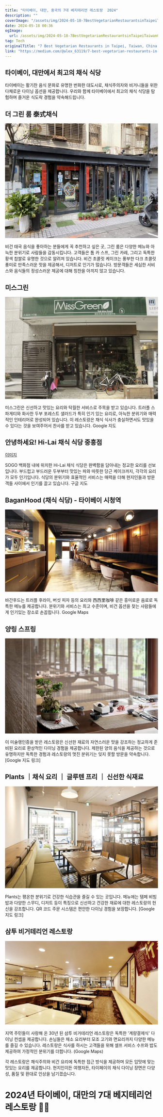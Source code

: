 ```yaml
---
title: "타이베이, 대만, 중국의 7대 베지테리언 레스토랑  2024"
description: ""
coverImage: "/assets/img/2024-05-18-7BestVegetarianRestaurantsinTaipeiTaiwanChina2024_0.png"
date: 2024-05-18 00:36
ogImage: 
  url: /assets/img/2024-05-18-7BestVegetarianRestaurantsinTaipeiTaiwanChina2024_0.png
tag: Tech
originalTitle: "7 Best Vegetarian Restaurants in Taipei, Taiwan, China | 2024"
link: "https://medium.com/@alex_63119/7-best-vegetarian-restaurants-in-taipei-taiwan-china-2024-3fb7434c3431"
---
```



## 타이베이, 대만에서 최고의 채식 식당

타이베이는 활기찬 음식 문화로 유명한 번화한 대도시로, 채식주의자와 비거니들을 위한 다채로운 다이닝 옵션을 제공합니다. 우리와 함께 타이베이에서 최고의 채식 식당을 탐험하며 즐거운 식도락 경험을 약속해드립니다.

## 더 그린 룸 泰式채식
![이미지](./assets/img/2024-05-18-7BestVegetarianRestaurantsinTaipeiTaiwanChina2024_0.png)

<div class="content-ad"></div>

비건 태국 음식을 좋아하는 분들에게 꼭 추천하고 싶은 곳, 그린 룸은 다양한 메뉴와 아늑한 분위기로 사람들을 감동시킵니다. 고객들은 톰 카 스프, 그린 카레, 그리고 독특한 황색 찹쌀로 유명한 것으로 알려져 있습니다. 비건 초콜릿 케이크는 풍부한 다크 초콜릿 풍미로 만족스러운 맛을 제공해서, 디저트로 인기가 많습니다. 방문객들은 세심한 서비스와 음식들의 정성스러운 제공에 대해 칭찬을 아끼지 않고 있습니다.

## 미스그린

![그린 룸](/assets/img/2024-05-18-7BestVegetarianRestaurantsinTaipeiTaiwanChina2024_1.png)

미스그린은 신선하고 맛있는 요리와 탁월한 서비스로 주목을 받고 있습니다. 트러플 스파게티와 화사한 두부 포레스트 샐러드가 특히 인기 있는 요리로, 아늑한 분위기와 매력적인 인테리어로 완성되어 있습니다. 이 레스토랑은 채식 식사가 충실하면서도 맛있을 수 있다는 것을 보여주어서 찬사를 받고 있습니다. Google 지도

<div class="content-ad"></div>

## 안녕하세요! Hi-Lai 채식 식당 중흥점

[이미지](/assets/img/2024-05-18-7BestVegetarianRestaurantsinTaipeiTaiwanChina2024_2.png)

SOGO 백화점 내에 위치한 Hi-Lai 채식 식당은 완벽함을 담아내는 정교한 요리를 선보입니다. 부드럽고 부드러운 두부부터 맛있는 파와 따뜻한 당근 케이크까지, 각각의 요리가 모두 인기입니다. 식당의 분위기와 효율적인 서비스는 매력을 더해 현지인들과 방문객들 사이에서 인기를 끌고 있습니다. 구글 지도

## BaganHood (채식 식당) - 타이베이 시청역

<div class="content-ad"></div>

![BaganHood](/assets/img/2024-05-18-7BestVegetarianRestaurantsinTaipeiTaiwanChina2024_3.png)

바간후드는 트러플 후라이, 버섯 피자 등의 요리와 西西里咖啡 같은 흥미로운 음료로 독특한 메뉴를 제공합니다. 분위기와 서비스는 최고 수준이며, 비건 옵션을 찾는 사람들에게 인기있는 장소로 손꼽힙니다. Google Maps

## 양링 스프링

![Yangming Spring](/assets/img/2024-05-18-7BestVegetarianRestaurantsinTaipeiTaiwanChina2024_4.png)

<div class="content-ad"></div>

이 미슐랭인증을 받은 레스토랑은 신선한 재료의 자연스러운 맛을 강조하는 정교하게 준비된 요리로 환상적인 다이닝 경험을 제공합니다. 제한된 양의 음식을 제공하는 것으로 유명하지만 독특한 경험과 레스토랑의 멋진 분위기는 잊지 못할 방문을 약속합니다. [Google 지도 링크]

## Plants ｜채식 요리 ｜ 글루텐 프리 ｜ 신선한 식재료

![Plants](/assets/img/2024-05-18-7BestVegetarianRestaurantsinTaipeiTaiwanChina2024_5.png)

Plants는 평온한 분위기로 건강한 식습관을 즐길 수 있는 곳입니다. 메뉴에는 템페 비빔밥과 다양한 스무디, 디저트 등이 특징으로 신선하고 건강한 재료에 대한 레스토랑의 헌신을 강조합니다. QR 코드 주문 시스템은 편안한 다이닝 경험을 보장합니다. [Google 지도 링크]

<div class="content-ad"></div>

## 삼투 비거테리언 레스토랑

![image](/assets/img/2024-05-18-7BestVegetarianRestaurantsinTaipeiTaiwanChina2024_6.png)

지역 주민들이 사랑해 온 30년 된 삼투 비거테리언 레스토랑은 독특한 '계량결제식' 다이닝 컨셉을 제공합니다. 손님들은 채소 요리부터 모조 고기와 면요리까지 다양한 메뉴를 즐길 수 있습니다. 레스토랑은 식사를 하시는 고객들을 위해 셀프 서비스 수프와 밥도 제공하여 가정적인 분위기를 더합니다. (Google Maps)

각 레스토랑은 채식주의와 비건 요리에 독특한 접근 방식을 제공하며 모든 입맛에 맞는 맛있는 요리를 제공합니다. 현지인이든 여행자든, 타이페이의 채식 다이닝 장면은 다양성, 품질 및 환대로 인상을 남기겠습니다.

<div class="content-ad"></div>

# 2024년 타이베이, 대만의 7대 베지테리언 레스토랑 🌱✨